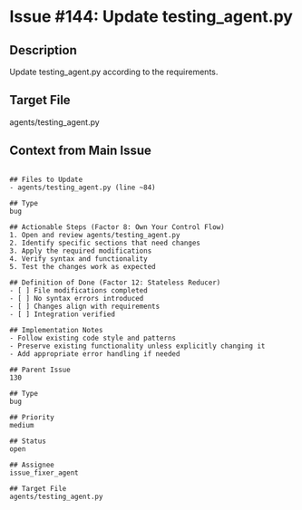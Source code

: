 # Issue #144: Update testing_agent.py

## Description
Update testing_agent.py according to the requirements.

## Target File
agents/testing_agent.py

## Context from Main Issue
```

## Files to Update
- agents/testing_agent.py (line ~84)

## Type
bug

## Actionable Steps (Factor 8: Own Your Control Flow)
1. Open and review agents/testing_agent.py
2. Identify specific sections that need changes
3. Apply the required modifications
4. Verify syntax and functionality
5. Test the changes work as expected

## Definition of Done (Factor 12: Stateless Reducer)
- [ ] File modifications completed
- [ ] No syntax errors introduced
- [ ] Changes align with requirements
- [ ] Integration verified

## Implementation Notes
- Follow existing code style and patterns
- Preserve existing functionality unless explicitly changing it
- Add appropriate error handling if needed

## Parent Issue
130

## Type
bug

## Priority
medium

## Status
open

## Assignee
issue_fixer_agent

## Target File
agents/testing_agent.py
